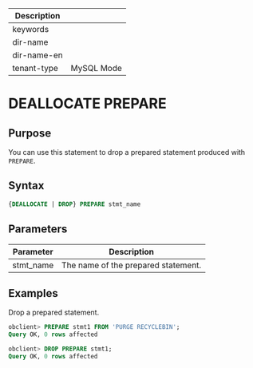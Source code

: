 | Description   |                 |
|---------------|-----------------|
| keywords      |                 |
| dir-name      |                 |
| dir-name-en   |                 |
| tenant-type   | MySQL Mode      |

# DEALLOCATE PREPARE

## Purpose

You can use this statement to drop a prepared statement produced with `PREPARE`.

## Syntax

```sql
{DEALLOCATE | DROP} PREPARE stmt_name
```

## Parameters

| Parameter | Description |
|-----------|----------|
| stmt_name | The name of the prepared statement.  |

## Examples

Drop a prepared statement.

```sql
obclient> PREPARE stmt1 FROM 'PURGE RECYCLEBIN';
Query OK, 0 rows affected

obclient> DROP PREPARE stmt1;
Query OK, 0 rows affected
```

